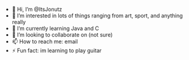 - 👋 Hi, I’m @ItsJonutz
- 👀 I’m interested in lots of things ranging from art, sport, and anything really
- 🌱 I’m currently learning Java and C
- 💞️ I’m looking to collaborate on (not sure)
- 📫 How to reach me: email
- ⚡ Fun fact: im learning to play guitar

<!---
ItsJonutz/ItsJonutz is a ✨ special ✨ repository because its `README.md` (this file) appears on your GitHub profile.
You can click the Preview link to take a look at your changes.
--->
